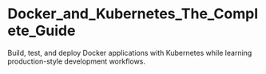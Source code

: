 # Docker_and_Kubernetes_The_Complete_Guide
Build, test, and deploy Docker applications with Kubernetes while learning production-style development workflows.
